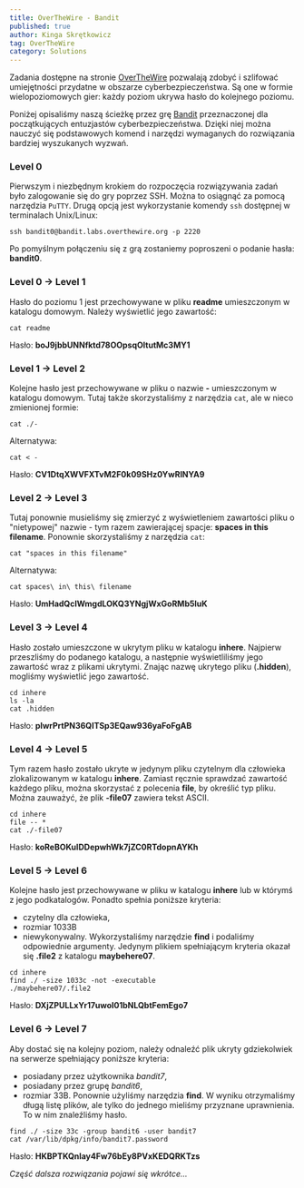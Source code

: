 ```yaml
---
title: OverTheWire - Bandit
published: true
author: Kinga Skrętkowicz
tag: OverTheWire
category: Solutions
---
```


Zadania dostępne na stronie <a href="https://overthewire.org">OverTheWire</a> pozwalają zdobyć i szlifować umiejętności przydatne w obszarze cyberbezpieczeństwa. Są one w formie wielopoziomowych gier: każdy poziom ukrywa hasło do kolejnego poziomu.

Poniżej opisaliśmy naszą ścieżkę przez grę <a href="https://overthewire.org/wargames/bandit/">Bandit</a> przeznaczonej dla początkujących entuzjastów cyberbezpieczeństwa. Dzięki niej można nauczyć się podstawowych komend i narzędzi wymaganych do rozwiązania bardziej wyszukanych wyzwań.

<h3>Level 0</h3>

Pierwszym i niezbędnym krokiem do rozpoczęcia rozwiązywania zadań było zalogowanie się do gry poprzez SSH. Można to osiągnąć za pomocą narzędzia `PuTTY`. Drugą opcją jest wykorzystanie komendy `ssh` dostępnej w terminalach Unix/Linux:

```
ssh bandit0@bandit.labs.overthewire.org -p 2220
```

Po pomyślnym połączeniu się z grą zostaniemy poproszeni o podanie hasła: **bandit0**.

<h3>Level 0 → Level 1</h3>

Hasło do poziomu 1 jest przechowywane w pliku **readme** umieszczonym w katalogu domowym. Należy wyświetlić jego zawartość:

```
cat readme
```

Hasło: **boJ9jbbUNNfktd78OOpsqOltutMc3MY1**

<h3>Level 1 → Level 2</h3>

Kolejne hasło jest przechowywane w pliku o nazwie **-** umieszczonym w katalogu domowym. Tutaj także skorzystaliśmy z narzędzia `cat`, ale w nieco zmienionej formie:

```
cat ./-
```

Alternatywa:

```
cat < -
```

Hasło: **CV1DtqXWVFXTvM2F0k09SHz0YwRINYA9**

<h3>Level 2 → Level 3</h3>

Tutaj ponownie musieliśmy się zmierzyć z wyświetleniem zawartości pliku o "nietypowej" nazwie - tym razem zawierającej spacje: **spaces in this filename**. Ponownie skorzystaliśmy z narzędzia `cat`:

```
cat "spaces in this filename" 
```

Alternatywa:

```
cat spaces\ in\ this\ filename
```

Hasło: **UmHadQclWmgdLOKQ3YNgjWxGoRMb5luK**

<h3>Level 3 → Level 4</h3>

Hasło zostało umieszczone w ukrytym pliku w katalogu **inhere**. Najpierw przeszliśmy do podanego katalogu, a następnie wyświetliliśmy jego zawartość wraz z plikami ukrytymi. Znając nazwę ukrytego pliku (**.hidden**), mogliśmy wyświetlić jego zawartość.

```
cd inhere
ls -la
cat .hidden
```

Hasło: **pIwrPrtPN36QITSp3EQaw936yaFoFgAB**

<h3>Level 4 → Level 5</h3>

Tym razem hasło zostało ukryte w jedynym pliku czytelnym dla człowieka zlokalizowanym w katalogu **inhere**. Zamiast ręcznie sprawdzać zawartość każdego pliku, można skorzystać z polecenia **file**, by określić typ pliku. Można zauważyć, że plik **-file07** zawiera tekst ASCII.

```
cd inhere
file -- *
cat ./-file07
```

Hasło: **koReBOKuIDDepwhWk7jZC0RTdopnAYKh**

<h3>Level 5 → Level 6</h3>

Kolejne hasło jest przechowywane w pliku w katalogu **inhere** lub w którymś z jego podkatalogów. Ponadto spełnia poniższe kryteria:
* czytelny dla człowieka,
* rozmiar 1033B
* niewykonywalny.
Wykorzystaliśmy narzędzie **find** i podaliśmy odpowiednie argumenty. Jedynym plikiem spełniającym kryteria okazał się **.file2** z katalogu **maybehere07**.

```
cd inhere
find ./ -size 1033c -not -executable
./maybehere07/.file2
```

Hasło: **DXjZPULLxYr17uwoI01bNLQbtFemEgo7**

<h3>Level 6 → Level 7</h3>

Aby dostać się na kolejny poziom, należy odnaleźć plik ukryty gdziekolwiek na serwerze spełniający poniższe kryteria:
* posiadany przez użytkownika *bandit7*,
* posiadany przez grupę *bandit6*,
* rozmiar 33B.
Ponownie użyliśmy narzędzia **find**. W wyniku otrzymaliśmy długą listę plików, ale tylko do jednego mieliśmy przyznane uprawnienia. To w nim znaleźliśmy hasło.

```
find ./ -size 33c -group bandit6 -user bandit7
cat /var/lib/dpkg/info/bandit7.password
```

Hasło: **HKBPTKQnIay4Fw76bEy8PVxKEDQRKTzs**

_Część dalsza rozwiązania pojawi się wkrótce..._